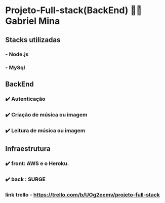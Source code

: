# Projeto-Full-stack(BackEnd) :technologist: Gabriel Mina
## Stacks utilizadas
### - Node.js
### - MySql

## BackEnd

### :heavy_check_mark: Autenticação
### :heavy_check_mark: Criação de música ou imagem
### :heavy_check_mark: Leitura de música ou imagem

## Infraestrutura

### :heavy_check_mark: front: AWS e o Heroku.
### :heavy_check_mark: back : SURGE

### link trello - https://trello.com/b/UOg2eemv/projeto-full-stack
